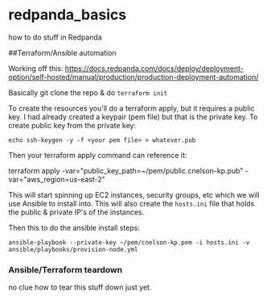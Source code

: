# redpanda_basics
how to do stuff in Redpanda



##Terraform/Ansible automation

Working off this:
https://docs.redpanda.com/docs/deploy/deployment-option/self-hosted/manual/production/production-deployment-automation/

Basically git clone the repo & do `terraform init`

To create the resources you'll do a terraform apply, but it requires a public key.  I had already created a keypair (pem file) but that is the private key.  To create public key from the private key:

`echo ssh-keygen -y -f <your pem file> > whatever.pub`

Then your terraform apply command can reference it:

terraform apply -var="public_key_path=~/pem/public.cnelson-kp.pub" -var="aws_region=us-east-2"

This will start spinning up EC2 instances, security groups, etc which we will use Ansible to install into.  This will also create the `hosts.ini` file that holds the public & private IP's of the instances.

Then this to do the ansible install steps:

`ansible-playbook --private-key ~/pem/cnelson-kp.pem -i hosts.ini -v ansible/playbooks/provision-node.yml`


### Ansible/Terraform teardown 

no clue how to tear this stuff down just yet.

